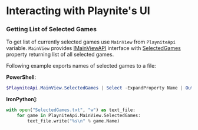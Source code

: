 Interacting with Playnite's UI
=====================

### Getting List of Selected Games

To get list of currently selected games use `MainView` from `PlayniteApi` variable. `MainView` provides [IMainViewAPI](xref:Playnite.SDK.IMainViewAPI) interface with [SelectedGames](xref:Playnite.SDK.IMainViewAPI.SelectedGames) property returning list of all selected games.

Following example exports names of selected games to a file:

**PowerShell**:
```powershell
$PlayniteApi.MainView.SelectedGames | Select -ExpandProperty Name | Out-File "SelectedGames.txt"
```

**IronPython]**:
```python
with open("SelectedGames.txt", "w") as text_file:
    for game in PlayniteApi.MainView.SelectedGames:
        text_file.write("%s\n" % game.Name)
```